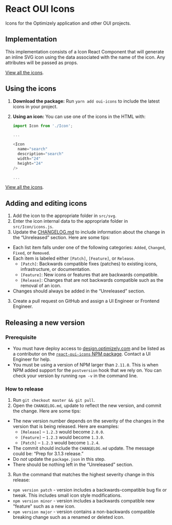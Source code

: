 <!-- [![Build Status](https://travis-ci.org/optimizely/oui-icons.svg?branch=master)](https://travis-ci.org/optimizely/oui-icons) -->

# React OUI Icons

Icons for the Optimizely application and other OUI projects.

## Implementation

This implementation consists of a Icon React Component that will generate an inline SVG icon using the data associated with the name of the icon. Any attributes will be passed as props.


[View all the icons](https://github.com/optimizely/react-oui-icons).

## Using the icons

1. **Download the package:** Run `yarn add oui-icons` to include the latest icons in your project.

2. **Using an icon:** You can use one of the icons in the HTML with:

    ```javascript
    import Icon from './Icon';
    
    ...

    <Icon 
      name="search"
      description="search" 
      width="24" 
      height="24"
    />

    ...
    ```

[View all the icons](https://github.com/optimizely/react-oui-icons).

## Adding and editing icons

1. Add the icon to the appropriate folder in `src/svg`.
2. Enter the icon internal data to the appropriate folder in `src/Icon/icons.js`.
3. Update the [CHANGELOG.md](https://github.com/optimizely/oui-icons/blob/master/CHANGELOG.md) to include information about the change in the “Unreleased” section. Here are some tips:
  - Each list item falls under one of the following categories: `Added`, `Changed`, `Fixed`, or `Removed`.
  - Each item is labeled either `[Patch]`, `[Feature]`, or `Release`.
    - `[Patch]`: Backwards compatible fixes (patches) to existing icons, infrastructure, or documentation.
    - `[Feature]`: New icons or features that are backwards compatible.
    - `[Release]`: Changes that are not backwards compatible such as the removal of an icon.
  - Changes should always be added in the “Unreleased” section.
3. Create a pull request on GitHub and assign a UI Engineer or Frontend Engineer.

## Releasing a new version

### Prerequisite
* You must have deploy access to [design.optimizely.com](http://design.optimizely.com/) and be listed as a contributor on the [`react-oui-icons` NPM package](https://www.npmjs.com/package/react-oui-icons). Contact a UI Engineer for help.
* You must be using a version of NPM larger than `2.11.0`. This is when NPM added support for the `postversion` hook that we rely on. You can check your version by running `npm -v` in the command line.

### How to release

1. Run `git checkout master && git pull`.
2. Open the `CHANGELOG.md`, update to reflect the new version, and commit the change. Here are some tips:
  * The new version number depends on the severity of the changes in the version that is being released. Here are examples:
    * `[Release]` – `1.2.3` would become `2.0.0`.
    * `[Feature]` – `1.2.3` would become `1.3.0`.
    * `[Patch]` – `1.2.3` would become `1.2.4`.
  * The commit should include the `CHANGELOG.md` update. The message could be: “Prep for 3.1.3 release.”
  * Do _not_ update the `package.json` in this step.
  * There should be nothing left in the “Unreleased” section.
3. Run the command that matches the highest severity change in this release:
  * `npm version patch` - version includes a backwards-compatible bug fix or tweak. This includes small icon style modifications.
  * `npm version minor` - version includes a backwards compatible new "feature" such as a new icon.
  * `npm version major` - version contains a non-backwards compatible breaking change such as a renamed or deleted icon.
